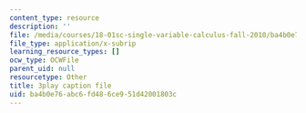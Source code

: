 ```yaml
---
content_type: resource
description: ''
file: /media/courses/18-01sc-single-variable-calculus-fall-2010/ba4b0e76abc6fd486ce951d42001803c_zsKdRjP91Fs.srt
file_type: application/x-subrip
learning_resource_types: []
ocw_type: OCWFile
parent_uid: null
resourcetype: Other
title: 3play caption file
uid: ba4b0e76-abc6-fd48-6ce9-51d42001803c
---
```

